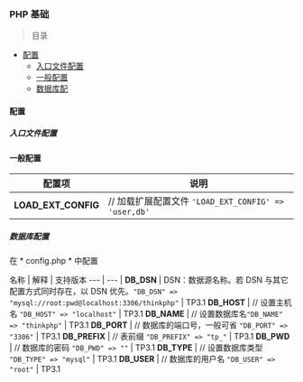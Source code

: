 ### PHP 基础

> 目录
* [配置](#配置)
    * [入口文件配置](#入口文件配置)
    * [一般配置](#一般配置)
    * [数据库配](#数据库配)

#### 配置

##### 入口文件配置

#### 一般配置

配置项 | 说明
--- | ---
**LOAD_EXT_CONFIG** | // 加载扩展配置文件 `'LOAD_EXT_CONFIG' => 'user,db'`

##### 数据库配置

在 * config.php * 中配置

名称 | 解释 | 支持版本
--- | --- |
**DB_DSN** |	DSN：数据源名称。若 DSN 与其它配置方式同时存在，以 DSN 优先。` "DB_DSN" => "mysql://root:pwd@localhost:3306/thinkphp" ` |	 TP3.1
**DB_HOST** | // 设置主机名 `"DB_HOST" => "localhost"` | TP3.1
**DB_NAME** |	// 设置数据库名`"DB_NAME" => "thinkphp"` | TP3.1
**DB_PORT** |	// 数据库的端口号，一般可省 `"DB_PORT" => "3306"` | TP3.1
**DB_PREFIX** | // 表前缀 `"DB_PREFIX" => "tp_"` | TP3.1
**DB_PWD** |	// 数据库的密码 `"DB_PWD" => ""` | TP3.1
**DB_TYPE** |	// 设置数据库类型 `"DB_TYPE" => "mysql"` | TP3.1
**DB_USER** | // 数据库的用户名 `"DB_USER" => "root"` | TP3.1